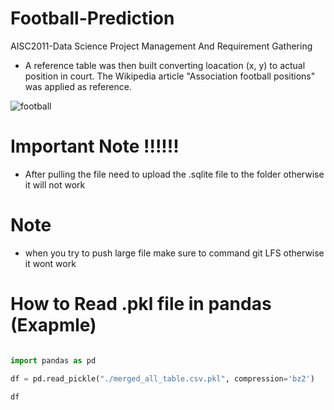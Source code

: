 # Football-Prediction
AISC2011-Data Science Project Management And Requirement Gathering

* A reference table was then built converting loacation (x, y) to actual position in court. The Wikipedia article "Association football positions" was applied as reference.

![football](https://i.pinimg.com/236x/3b/6a/5b/3b6a5ba3b4cf4cb57c149374b341b54f--u-soccer-drills-soccer-tips.jpg)

# Important Note !!!!!!

* After pulling the file need to upload the .sqlite file to the folder otherwise it will not work 


# Note

* when you try to push large file make sure to command git LFS otherwise it wont work

# How to Read .pkl file in pandas (Exapmle)

```python

import pandas as pd

df = pd.read_pickle("./merged_all_table.csv.pkl", compression='bz2')

df


```